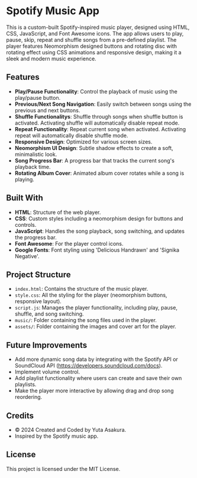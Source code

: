 # Spotify Music App

This is a custom-built Spotify-inspired music player, designed using HTML, CSS, JavaScript, and Font Awesome icons. The app allows users to play, pause, skip, repeat and shuffle songs from a pre-defined playlist. The player features Neomorphism designed buttons and rotating disc with rotating effect using CSS animations and responsive design, making it a sleek and modern music experience.

## Features

- **Play/Pause Functionality**: Control the playback of music using the play/pause button.
- **Previous/Next Song Navigation**: Easily switch between songs using the previous and next buttons.
- **Shuffle Functionalitys**: Shuffle through songs when shuffle button is activated. Activating shuffle will automatically disable repeat mode.
- **Repeat Functionality**: Repeat current song when activated. Activating repeat will automatically disable shuffle mode.
- **Responsive Design**: Optimized for various screen sizes.
- **Neomorphism UI Design**: Subtle shadow effects to create a soft, minimalistic look.
- **Song Progress Bar**: A progress bar that tracks the current song's playback time.
- **Rotating Album Cover**: Animated album cover rotates while a song is playing.

## Built With

- **HTML**: Structure of the web player.
- **CSS**: Custom styles including a neomorphism design for buttons and controls.
- **JavaScript**: Handles the song playback, song switching, and updates the progress bar.
- **Font Awesome**: For the player control icons.
- **Google Fonts**: Font styling using 'Delicious Handrawn' and 'Signika Negative'.

## Project Structure

- `index.html`: Contains the structure of the music player.
- `style.css`: All the styling for the player (neomorphism buttons, responsive layout).
- `script.js`: Manages the player functionality, including play, pause, shuffle, and song switching.
- `music/`: Folder containing the song files used in the player.
- `assets/`: Folder containing the images and cover art for the player.

## Future Improvements
- Add more dynamic song data by integrating with the Spotify API or SoundCloud API (https://developers.soundcloud.com/docs).
- Implement volume control.
- Add playlist functionality where users can create and save their own playlists.
- Make the player more interactive by allowing drag and drop song reordering.

## Credits

- © 2024 Created and Coded by Yuta Asakura.
- Inspired by the Spotify music app.

## License

This project is licensed under the MIT License.
